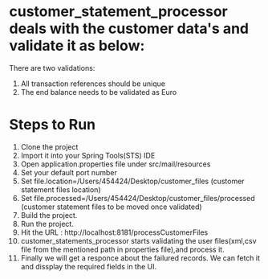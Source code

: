 # customer_statement_processor deals with the customer data's and validate it as below:
There are two validations:
  1. All transaction references should be unique
  2. The end balance needs to be validated as Euro
  
  
# Steps to Run
 1. Clone the project
 2. Import it into your Spring Tools(STS) IDE
 3. Open application.properties file under src/mail/resources 
 4. Set your default port number
 5. Set file.location=/Users/454424/Desktop/customer_files (customer statement files location)
 6. Set file.processed=/Users/454424/Desktop/customer_files/processed (customer statement files to be moved once validated) 
 7. Build the project.
 8. Run the project.
 9. Hit the URL : http://localhost:8181/processCustomerFiles          
 10. customer_statements_processor starts validating the user files(xml,csv file from the mentioned path in properties file),and 
     process it. 
 11. Finally we will get a responce about the failured records. We can fetch it and dissplay the required fields in the UI.
  
  
